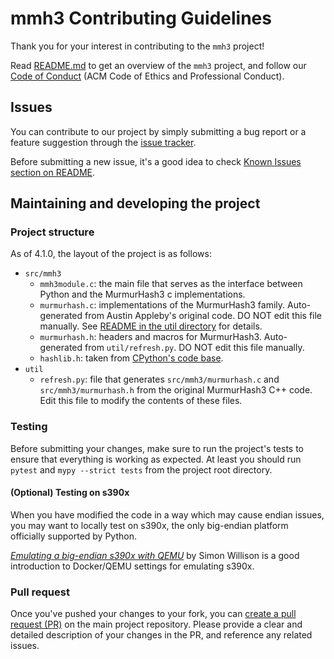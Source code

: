 # mmh3 Contributing Guidelines

Thank you for your interest in contributing to the `mmh3` project!

Read [README.md](../README.md) to get an overview of the `mmh3` project,
and follow our [Code of Conduct](./CODE_OF_CONDUCT.md)
(ACM Code of Ethics and Professional Conduct).

## Issues

You can contribute to our project by
simply submitting a bug report or a feature suggestion
through the [issue tracker](https://github.com/hajimes/mmh3/issues).

Before submitting a new issue, it's a good idea to check [Known Issues section on README](https://github.com/hajimes/mmh3#known-issues).

## Maintaining and developing the project

### Project structure

As of 4.1.0, the layout of the project is as follows:

- `src/mmh3`
  - `mmh3module.c`: the main file that serves as the interface between Python and the MurmurHash3 c implementations.
  - `murmurhash.c`: implementations of the MurmurHash3 family. Auto-generated from Austin Appleby's original code. DO NOT edit this file manually. See [README in the util directory](../util/README.md) for details.
  - `murmurhash.h`: headers and macros for MurmurHash3. Auto-generated from `util/refresh.py`. DO NOT edit this file manually.
  - `hashlib.h`: taken from [CPython's code base](https://github.com/python/cpython/blob/9ce0f48e918860ffa32751a85b0fe7967723e2e3/Modules/hashlib.h).
- `util`
  - `refresh.py`: file that generates `src/mmh3/murmurhash.c` and `src/mmh3/murmurhash.h` from the original MurmurHash3 C++ code. Edit this file to modify the contents of these files.

### Testing

Before submitting your changes, make sure to run the project's tests to ensure
that everything is working as expected.
At least you should run `pytest` and `mypy --strict tests`
from the project root directory.

#### (Optional) Testing on s390x

When you have modified the code in a way which may cause endian issues, you may want
to locally test on s390x, the only big-endian platform officially supported by
Python.

[*Emulating a big-endian s390x with QEMU*](https://til.simonwillison.net/docker/emulate-s390x-with-qemu)
by Simon Willison is a good introduction to Docker/QEMU settings for emulating
s390x.

### Pull request

Once you've pushed your changes to your fork, you can
[create a pull request (PR)](https://github.com/hajimes/mmh3/pulls) on the main
project repository. Please provide a clear and detailed description of your
changes in the PR, and reference any related issues.
